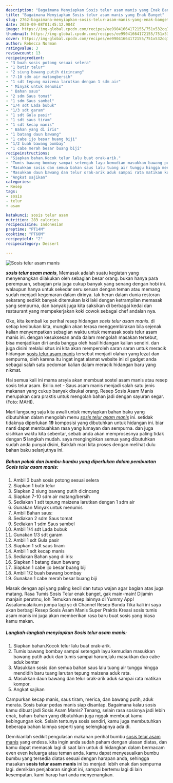 ```yaml
---
description: "Bagaimana Menyiapkan Sosis telur asam manis yang Enak Banget"
title: "Bagaimana Menyiapkan Sosis telur asam manis yang Enak Banget"
slug: 2762-bagaimana-menyiapkan-sosis-telur-asam-manis-yang-enak-banget
date: 2020-09-08T01:45:12.904Z
image: https://img-global.cpcdn.com/recipes/ee99041664172155/751x532cq70/sosis-telur-asam-manis-foto-resep-utama.jpg
thumbnail: https://img-global.cpcdn.com/recipes/ee99041664172155/751x532cq70/sosis-telur-asam-manis-foto-resep-utama.jpg
cover: https://img-global.cpcdn.com/recipes/ee99041664172155/751x532cq70/sosis-telur-asam-manis-foto-resep-utama.jpg
author: Rebecca Norman
ratingvalue: 3
reviewcount: 13
recipeingredient:
- "3 buah sosis potong sesuai selera"
- "1 butir telur"
- "2 siung bawang putih dicincang"
- "7-10 sdm air matangbersih"
- "1 sdt tepung maizena larutkan dengan 1 sdm air"
- " Minyak untuk menumis"
- " Bahan saus"
- "2 sdm Saus tomat"
- "1 sdm Saus sambel"
- "1/4 sdt Lada bubuk"
- "1/3 sdt garam"
- "1 sdt Gula pasir"
- "1 sdt saus tiram"
- "1 sdt kecap manis"
- " Bahan yang di iris"
- "1 batang daun bawang"
- "1 cabe ijo besar buang biji"
- "1/2 buah bawang bombay"
- "1 cabe merah besar buang biji"
recipeinstructions:
- "Siapkan bahan.Kocok telur lalu buat orak-arik."
- "Tumis bawang bombay sampai setengah layu kemudian masukkan bawang putih aduk dan tumis sampai harum,lalu masukkan duo cabe aduk bentar"
- "Masukkan sosis dan semua bahan saus lalu tuang air tunggu hingga mendidih baru tuang larutan tepung maizena aduk rata."
- "Masukkan daun bawang dan telur orak-arik aduk sampai rata matikan kompor."
- "Angkat sajikan"
categories:
- Resep
tags:
- sosis
- telur
- asam

katakunci: sosis telur asam 
nutrition: 283 calories
recipecuisine: Indonesian
preptime: "PT14M"
cooktime: "PT60M"
recipeyield: "2"
recipecategory: Dessert

---
```



![Sosis telur asam manis](https://img-global.cpcdn.com/recipes/ee99041664172155/751x532cq70/sosis-telur-asam-manis-foto-resep-utama.jpg)

<b><i>sosis telur asam manis</i></b>, Memasak adalah suatu kegiatan yang menyenangkan dilakukan oleh sebagian besar orang. bukan hanya para perempuan, sebagian pria juga cukup banyak yang senang dengan hobi ini. walaupun hanya untuk sekedar seru seruan dengan teman atau memang sudah menjadi kegemaran dalam dirinya. tak heran dalam dunia restoran sekarang sedikit banyak ditemukan laki laki dengan ketrampilan memasak yang sempurna, dan banyak juga kita saksikan di berbagai kedai dan restaurant yang mempekerjakan koki cowok sebagai chef andalan nya.

Oke, kita kembali ke perihal resep hidangan <i>sosis telur asam manis</i>. di setiap kesibukan kita, mungkin akan terasa menggembirakan bila sejenak kalian menyempatkan sebagian waktu untuk memasak sosis telur asam manis ini. dengan kesuksesan anda dalam mengolah masakan tersebut, bisa menjadikan diri anda bangga oleh hasil hidangan kalian sendiri. dan juga disini melalui situs ini kita akan memperoleh saran saran untuk meracik hidangan <u>sosis telur asam manis</u> tersebut menjadi olahan yang lezat dan sempurna, oleh karena itu ingat ingat alamat website ini di gadget anda sebagai salah satu pedoman kalian dalam meracik hidangan baru yang nikmat.

Hai semua kali ini mama arsyla akan membuat sostel asam manis atau resep sosis telur asam. Brilio.net - Saus asam manis menjadi salah satu jenis makanan yang cukup banyak disukai orang. Resep Sosis Asam Manis merupakan cara praktis untuk mengolah bahan jadi dengan sayuran segar. (Foto: MAHI).


Mari langsung saja kita awali untuk menyiapkan bahan baku yang dibutuhkan dalam mengolah menu <u><i>sosis telur asam manis</i></u> ini. setidak tidaknya diperlukan <b>19</b> komposisi yang dibutuhkan untuk hidangan ini. biar nanti dapat membuahkan rasa yang lumayan dan sempurna. dan juga sisihkan waktu kita sebentar, sebab anda akan memprosesnya paling tidak dengan <b>5</b> langkah mudah. saya menginginkan semua yang dibutuhkan sudah anda punyai disini, Baiklah mari kita proses dengan melihat dulu bahan baku selanjutnya ini.

<!--inarticleads1-->

##### Bahan pokok dan bumbu-bumbu yang diperlukan dalam pembuatan Sosis telur asam manis:

1. Ambil 3 buah sosis potong sesuai selera
1. Siapkan 1 butir telur
1. Siapkan 2 siung bawang putih dicincang
1. Siapkan 7-10 sdm air matang/bersih
1. Sediakan 1 sdt tepung maizena larutkan dengan 1 sdm air
1. Gunakan  Minyak untuk menumis
1. Ambil  Bahan saus:
1. Sediakan 2 sdm Saus tomat
1. Sediakan 1 sdm Saus sambel
1. Ambil 1/4 sdt Lada bubuk
1. Gunakan 1/3 sdt garam
1. Ambil 1 sdt Gula pasir
1. Siapkan 1 sdt saus tiram
1. Ambil 1 sdt kecap manis
1. Sediakan  Bahan yang di iris:
1. Siapkan 1 batang daun bawang
1. Siapkan 1 cabe ijo besar buang biji
1. Ambil 1/2 buah bawang bombay
1. Gunakan 1 cabe merah besar buang biji


Masak dengan api yang paling kecil dan tutup wajan agar bagian atas juga matang. Rasa Tumis Sosis Telur enak banget, gak main-main! Dijamin manjain perutmu, loh Temukan resep lainnya di Yummy App! Assalamualaikum jumpa lagi yc di Channel Resep Bunda Tika kali ini saya akan berbagi Resep Sosis Asam Manis Super Praktis Kreasi sosis tumis asam manis ini juga akan memberikan rasa baru buat sosis yang biasa kamu makan. 

<!--inarticleads2-->

##### Langkah-langkah menyiapkan Sosis telur asam manis:

1. Siapkan bahan.Kocok telur lalu buat orak-arik.
1. Tumis bawang bombay sampai setengah layu kemudian masukkan bawang putih aduk dan tumis sampai harum,lalu masukkan duo cabe aduk bentar
1. Masukkan sosis dan semua bahan saus lalu tuang air tunggu hingga mendidih baru tuang larutan tepung maizena aduk rata.
1. Masukkan daun bawang dan telur orak-arik aduk sampai rata matikan kompor.
1. Angkat sajikan


Campurkan kecap manis, saus tiram, merica, dan bawang putih, aduk merata. Sosis bakar pedas manis siap disantap. Bagaimana kalau sosis kamu dibuat jadi Sosis Asam Manis? Tenang, selain rasa sosisnya jadi lebih enak, bahan-bahan yang dibutuhkan juga nggak membuat kamu kebingungan kok. Selain tentunya sosis sendiri, kamu juga membutuhkan beberapa bahan lainnya seperti yang selengkapnya ada di. 

Demikianlah sedikit pengulasan makanan perihal bumbu <u>sosis telur asam manis</u> yang endess. kita ingin anda sudah paham dengan ulasan diatas, dan kamu dapat memasak lagi di saat lain untuk di hidangkan dalam bermacam even even keluarga atau teman anda. kamu dapat menyesuaikan bumbu bumbu yang tersedia diatas sesuai dengan harapan anda, sehingga masakan <b>sosis telur asam manis</b> ini bs menjadi lebih enak dan sempurna lagi. demikian penjabaran singkat ini, sampai bertemu lagi di lain kesempatan. kami harap hari anda menyenangkan.
